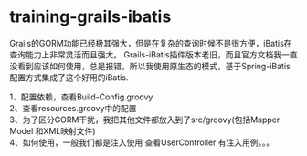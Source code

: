 training-grails-ibatis
======================

Grails的GORM功能已经极其强大，但是在复杂的查询时候不是很方便，iBatis在查询能力上非常灵活而且强大。
Grails-iBatis插件版本老旧，而且官方文档我一直没看到应该如何使用，总是报错，所以我使用原生态的模式，基于Spring-iBatis配置方式集成了这个好用的iBatis.

1、配置依赖，查看Build-Config.groovy<br>
2、查看resources.groovy中的配置<br>
3、为了区分GORM干扰，我把其他文件都放入到了src/groovy(包括Mapper Model 和XML映射文件)<br>
4、如何使用，一般我们都是注入使用  查看UserController 有注入用例。。。<br>




